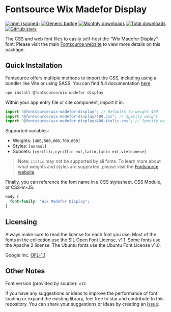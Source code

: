 # Fontsource Wix Madefor Display

[![npm (scoped)](https://img.shields.io/npm/v/@fontsource/wix-madefor-display?color=brightgreen)](https://www.npmjs.com/package/@fontsource/wix-madefor-display) [![Generic badge](https://img.shields.io/badge/fontsource-passing-brightgreen)](https://github.com/fontsource/fontsource) [![Monthly downloads](https://badgen.net/npm/dm/@fontsource/wix-madefor-display)](https://github.com/fontsource/fontsource) [![Total downloads](https://badgen.net/npm/dt/@fontsource/wix-madefor-display)](https://github.com/fontsource/fontsource) [![GitHub stars](https://img.shields.io/github/stars/fontsource/fontsource.svg?style=social&label=Star)](https://github.com/fontsource/fontsource/stargazers)

The CSS and web font files to easily self-host the “Wix Madefor Display” font. Please visit the main [Fontsource website](https://fontsource.org/fonts/wix-madefor-display) to view more details on this package.

## Quick Installation

Fontsource offers multiple methods to import the CSS, including using a bundler like Vite or using SASS. You can find full documentation [here](https://fontsource.org/docs/getting-started/introduction).

```javascript
npm install @fontsource/wix-madefor-display
```

Within your app entry file or site component, import it in.

```javascript
import "@fontsource/wix-madefor-display"; // Defaults to weight 400
import "@fontsource/wix-madefor-display/400.css"; // Specify weight
import "@fontsource/wix-madefor-display/400-italic.css"; // Specify weight and style
```

Supported variables:
- Weights: `[400,500,600,700,800]`
- Styles: `[normal]`
- Subsets: `[cyrillic,cyrillic-ext,latin,latin-ext,vietnamese]`

> Note: `italic` may not be supported by all fonts. To learn more about what weights and styles are supported, please visit the [Fontsource website](https://fontsource.org/fonts/wix-madefor-display).

Finally, you can reference the font name in a CSS stylesheet, CSS Module, or CSS-in-JS.

```css
body {
  font-family: "Wix Madefor Display";
}
```

## Licensing
Always make sure to read the license for each font you use. Most of the fonts in the collection use the SIL Open Font License, v1.1. Some fonts use the Apache 2 license. The Ubuntu fonts use the Ubuntu Font License v1.0.

Google Inc.
[OFL-1.1](http://scripts.sil.org/OFL)

## Other Notes
Font version (provided by source): `v12`.

If you have any suggestions or ideas to improve the performance of font loading or expand the existing library, feel free to star and contribute to this repository. You can share your suggestions or ideas by creating an [issue](https://github.com/fontsource/fontsource/issues).